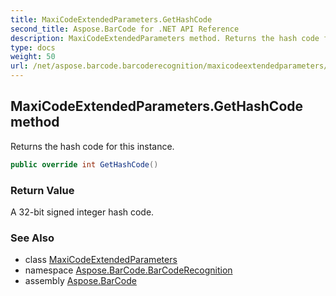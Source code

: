 ```yaml
---
title: MaxiCodeExtendedParameters.GetHashCode
second_title: Aspose.BarCode for .NET API Reference
description: MaxiCodeExtendedParameters method. Returns the hash code for this instance
type: docs
weight: 50
url: /net/aspose.barcode.barcoderecognition/maxicodeextendedparameters/gethashcode/
---
```

## MaxiCodeExtendedParameters.GetHashCode method

Returns the hash code for this instance.

```csharp
public override int GetHashCode()
```

### Return Value

A 32-bit signed integer hash code.

### See Also

* class [MaxiCodeExtendedParameters](../)
* namespace [Aspose.BarCode.BarCodeRecognition](../../../aspose.barcode.barcoderecognition/)
* assembly [Aspose.BarCode](../../../)


